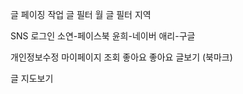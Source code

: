 글 페이징 작업 
글 필터 월 
글 필터 지역

SNS 로그인
소연-페이스북 
윤희-네이버 
애리-구글 

개인정보수정
마이페이지 조회 
좋아요
좋아요 글보기 (북마크)

글 지도보기

